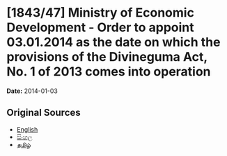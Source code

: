 # [1843/47] Ministry of Economic Development - Order to appoint 03.01.2014 as the date on which the provisions of the Divineguma Act, No. 1 of 2013 comes into operation

**Date:** 2014-01-03

## Original Sources

- [English](https://documents.gov.lk/view/extra-gazettes/2014/1/1843-47_E.pdf)
- [සිංහල](https://documents.gov.lk/view/extra-gazettes/2014/1/1843-47_S.pdf)
- [தமிழ்](https://documents.gov.lk/view/extra-gazettes/2014/1/1843-47_T.pdf)
